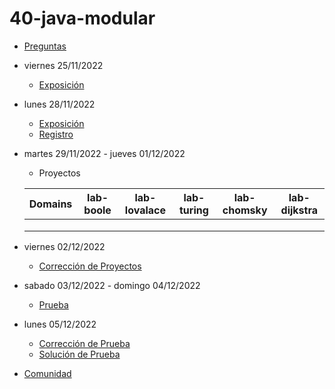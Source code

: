 # 40-java-modular

- [Preguntas](https://escuela.it/master-programacion-diseno-software)
- viernes 25/11/2022
  - [Exposición](https://escuela.it/master-programacion-diseno-software)
- lunes 28/11/2022
  - [Exposición](https://escuela.it/master-programacion-diseno-software)
  - [Registro](https://forms.gle/jDYjrryvUxPTesCK9)
- martes 29/11/2022 - jueves 01/12/2022
  - Proyectos
  
  |Domains|lab-boole|lab-lovalace|lab-turing|lab-chomsky|lab-dijkstra|
  |-------|---------|------------|----------|-----------|--------------|
  |       |         |            |          |           |              |
  |       |         |            |          |           |              |
  |       |         |            |          |           |              |
- viernes 02/12/2022
  - [Corrección de Proyectos](https://escuela.it/master-programacion-diseno-software)
- sabado 03/12/2022 - domingo 04/12/2022
  - [Prueba](https://forms.gle/jKUC3qB6CFa4Dkzf7)
- lunes 05/12/2022
  - [Corrección de Prueba](https://escuela.it/master-programacion-diseno-software)
  - [Solución de Prueba](https://docs.google.com/spreadsheets/d/19pqam7K8_we6ZzdAtAkscdsdEaf0dbQa8M5p6P8gBfs/edit?usp=sharing)
- [Comunidad](https://app.slack.com/client/T02S3KYD464/C02U96Z50KT)
